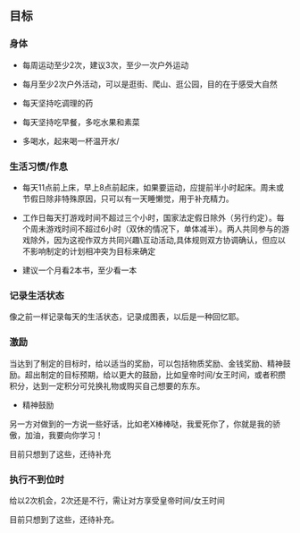 ﻿## 目标

### 身体

- 每周运动至少2次，建议3次，至少一次户外运动

- 每月至少2次户外活动，可以是逛街、爬山、逛公园，目的在于感受大自然

- 每天坚持吃调理的药

- 每天坚持吃早餐，多吃水果和素菜

- 多喝水，起来喝一杯温开水/

### 生活习惯/作息

- 每天11点前上床，早上8点前起床，如果要运动，应提前半小时起床。周未或节假日除非特殊原因，只可以有一天睡懒觉，用于补充精力。

- 工作日每天打游戏时间不超过三个小时，国家法定假日除外（另行约定）。每个周未游戏时间不超过6小时（双休的情况下，单体减半）。两人共同参与的游戏除外，因为这视作双方共同兴趣\互动活动,具体规则双方协调确认，但应以不影响制定的计划相冲突为目标来确定

- 建议一个月看2本书，至少看一本

### 记录生活状态

像之前一样记录每天的生活状态，记录成图表，以后是一种回忆耶。

### 激励

当达到了制定的目标时，给以适当的奖励，可以包括物质奖励、金钱奖励、精神鼓励。超出制定的目标预期，给以更大的鼓励，比如皇帝时间/女王时间，或者积攒积分，达到一定积分可兑换礼物或购买自己想要的东东。

- 精神鼓励

另一方对做到的一方说一些好话，比如老X棒棒哒，我爱死你了，你就是我的骄傲，加油，我要向你学习！

目前只想到了这些，还待补充

### 执行不到位时

给以2次机会，2次还是不行，需让对方享受皇帝时间/女王时间

目前只想到了这些，还待补充。
